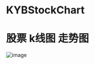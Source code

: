 # KYBStockChart

股票 k线图 走势图
===================================

![image](https://raw.githubusercontent.com/zhb1991nm/KYBStockChart/master/KYBStockChart/KYBStockChart/img/example.png)
